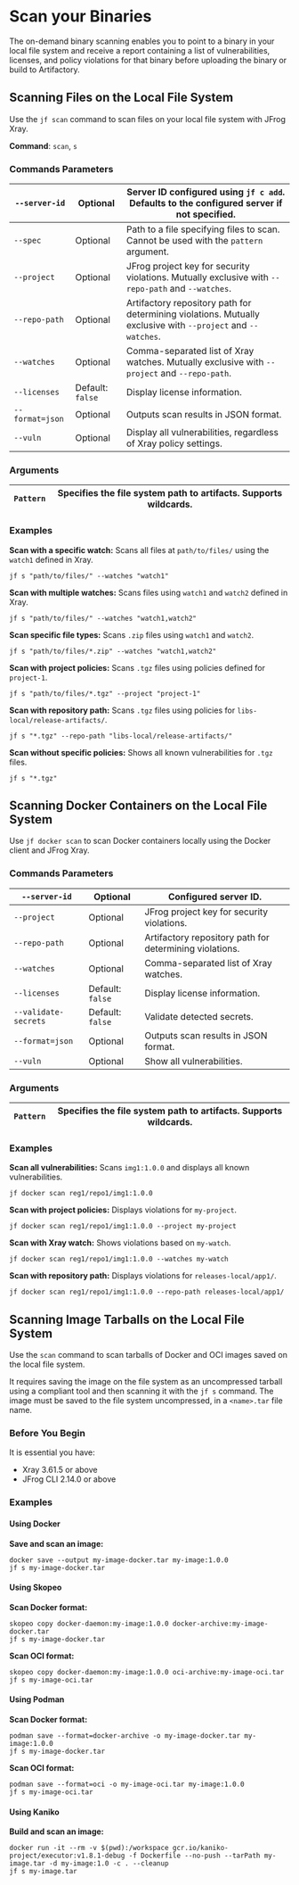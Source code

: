 # Scan your Binaries

The on-demand binary scanning enables you to point to a binary in your local file system and receive a report containing a list of vulnerabilities, licenses, and policy violations for that binary before uploading the binary or build to Artifactory.

## Scanning Files on the Local File System

Use the `jf scan` command to scan files on your local file system with JFrog Xray.

**Command**: `scan`, `s`

### Commands Parameters

| `--server-id`   | Optional         | Server ID configured using `jf c add`. Defaults to the configured server if not specified.                   |
| --------------- | ---------------- | ------------------------------------------------------------------------------------------------------------ |
| `--spec`        | Optional         | Path to a file specifying files to scan. Cannot be used with the `pattern` argument.                         |
| `--project`     | Optional         | JFrog project key for security violations. Mutually exclusive with `--repo-path` and `--watches`.            |
| `--repo-path`   | Optional         | Artifactory repository path for determining violations. Mutually exclusive with `--project` and `--watches`. |
| `--watches`     | Optional         | Comma-separated list of Xray watches. Mutually exclusive with `--project` and `--repo-path`.                 |
| `--licenses`    | Default: `false` | Display license information.                                                                                 |
| `--format=json` | Optional         | Outputs scan results in JSON format.                                                                         |
| `--vuln`        | Optional         | Display all vulnerabilities, regardless of Xray policy settings.                                             |

### **Arguments**

| `Pattern` | Specifies the file system path to artifacts. Supports wildcards. |
| --------- | ---------------------------------------------------------------- |

### Examples

**Scan with a specific watch:** Scans all files at `path/to/files/` using the `watch1` defined in Xray.

```
jf s "path/to/files/" --watches "watch1"
```

**Scan with multiple watches:** Scans files using `watch1` and `watch2` defined in Xray.

```
jf s "path/to/files/" --watches "watch1,watch2"
```

**Scan specific file types:** Scans `.zip` files using `watch1` and `watch2`.

```
jf s "path/to/files/*.zip" --watches "watch1,watch2"
```

**Scan with project policies:** Scans `.tgz` files using policies defined for `project-1`.

```
jf s "path/to/files/*.tgz" --project "project-1"
```

**Scan with repository path:** Scans `.tgz` files using policies for `libs-local/release-artifacts/`.

```
jf s "*.tgz" --repo-path "libs-local/release-artifacts/"
```

**Scan without specific policies:** Shows all known vulnerabilities for `.tgz` files.

```
jf s "*.tgz"
```

## Scanning Docker Containers on the Local File System

Use `jf docker scan` to scan Docker containers locally using the Docker client and JFrog Xray.

### Commands Parameters

| `--server-id`        | Optional         | Configured server ID.                                   |
| -------------------- | ---------------- | ------------------------------------------------------- |
| `--project`          | Optional         | JFrog project key for security violations.              |
| `--repo-path`        | Optional         | Artifactory repository path for determining violations. |
| `--watches`          | Optional         | Comma-separated list of Xray watches.                   |
| `--licenses`         | Default: `false` | Display license information.                            |
| `--validate-secrets` | Default: `false` | Validate detected secrets.                              |
| `--format=json`      | Optional         | Outputs scan results in JSON format.                    |
| `--vuln`             | Optional         | Show all vulnerabilities.                               |

### **Arguments**

| `Pattern` | Specifies the file system path to artifacts. Supports wildcards. |
| --------- | ---------------------------------------------------------------- |

### **Examples**

**Scan all vulnerabilities:** Scans `img1:1.0.0` and displays all known vulnerabilities.

```
jf docker scan reg1/repo1/img1:1.0.0
```

**Scan with project policies:** Displays violations for `my-project`.

```
jf docker scan reg1/repo1/img1:1.0.0 --project my-project
```

**Scan with Xray watch:** Shows violations based on `my-watch`.

```
jf docker scan reg1/repo1/img1:1.0.0 --watches my-watch
```

**Scan with repository path:** Displays violations for `releases-local/app1/`.

```
jf docker scan reg1/repo1/img1:1.0.0 --repo-path releases-local/app1/
```

## Scanning Image Tarballs on the Local File System

Use the `scan` command to scan tarballs of Docker and OCI images saved on the local file system.

It requires saving the image on the file system as an uncompressed tarball using a compliant tool and then scanning it with the `jf s` command. The image must be saved to the file system uncompressed, in a `<name>.tar` file name.

### **Before You Begin**

It is essential you have:

* Xray 3.61.5 or above
* JFrog CLI 2.14.0 or above

### Examples

#### **Using Docker**

**Save and scan an image:**

```
docker save --output my-image-docker.tar my-image:1.0.0
jf s my-image-docker.tar
```

#### **Using Skopeo**

**Scan Docker format:**

```
skopeo copy docker-daemon:my-image:1.0.0 docker-archive:my-image-docker.tar
jf s my-image-docker.tar
```

**Scan OCI format:**

```
skopeo copy docker-daemon:my-image:1.0.0 oci-archive:my-image-oci.tar
jf s my-image-oci.tar
```

#### **Using Podman**

**Scan Docker format:**

```
podman save --format=docker-archive -o my-image-docker.tar my-image:1.0.0
jf s my-image-docker.tar
```

**Scan OCI format:**

```
podman save --format=oci -o my-image-oci.tar my-image:1.0.0
jf s my-image-oci.tar
```

#### **Using Kaniko**

**Build and scan an image:**

```
docker run -it --rm -v $(pwd):/workspace gcr.io/kaniko-project/executor:v1.8.1-debug -f Dockerfile --no-push --tarPath my-image.tar -d my-image:1.0 -c . --cleanup
jf s my-image.tar
```
